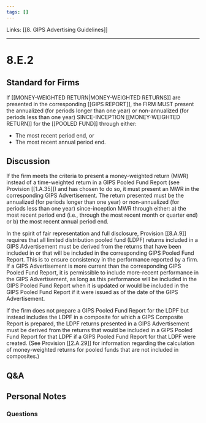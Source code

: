 ```yaml
---
tags: []
---
```

Links: [[8. GIPS Advertising Guidelines]]
___
# 8.E.2
## Standard for Firms
If [[MONEY-WEIGHTED RETURN|MONEY-WEIGHTED RETURNS]] are presented in the corresponding [[GIPS REPORT]], the FIRM MUST present the annualized (for periods longer than one year) or non-annualized (for periods less than one year) SINCE-INCEPTION [[MONEY-WEIGHTED RETURN]] for the [[POOLED FUND]] through either:
- The most recent period end, or
- The most recent annual period end.
## Discussion
If the firm meets the criteria to present a money-weighted return (MWR) instead of a time-weighted return in a GIPS Pooled Fund Report (see Provision [[1.A.35]]) and has chosen to do so, it must present an MWR in the corresponding GIPS Advertisement. The return presented must be the annualized (for periods longer than one year) or non-annualized (for periods less than one year) since-inception MWR through either: a) the most recent period end (i.e., through the most recent month or quarter end) or b) the most recent annual period end.

In the spirit of fair representation and full disclosure, Provision [[8.A.9]] requires that all limited distribution pooled fund (LDPF) returns included in a GIPS Advertisement must be derived from the returns that have been included in or that will be included in the corresponding GIPS Pooled Fund Report. This is to ensure consistency in the performance reported by a firm. If a GIPS Advertisement is more current than the corresponding GIPS Pooled Fund Report, it is permissible to include more-recent performance in the GIPS Advertisement, as long as this performance will be included in the GIPS Pooled Fund Report when it is updated or would be included in the GIPS Pooled Fund Report if it were issued as of the date of the GIPS Advertisement.

If the firm does not prepare a GIPS Pooled Fund Report for the LDPF but instead includes the LDPF in a composite for which a GIPS Composite Report is prepared, the LDPF returns presented in a GIPS Advertisement must be derived from the returns that would be included in a GIPS Pooled Fund Report for that LDPF if a GIPS Pooled Fund Report for that LDPF were created. (See Provision [[2.A.29]] for information regarding the calculation of money-weighted returns for pooled funds that are not included in composites.)
## Q&A

## Personal Notes

### Questions